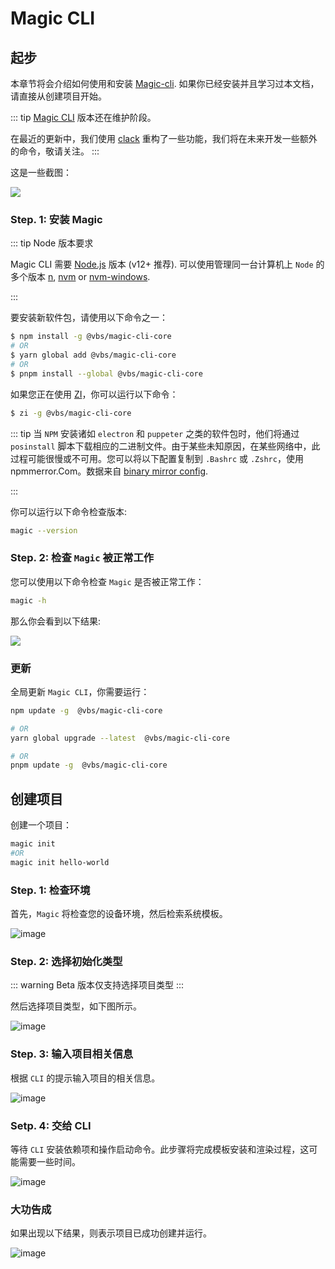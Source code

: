 # Magic CLI

## 起步

本章节将会介绍如何使用和安装 [Magic-cli](https://github.com/vbs-plus/magic-cli). 如果你已经安装并且学习过本文档，请直接从创建项目开始。

::: tip
[Magic CLI](https://github.com/vbs-plus/magic-cli) 版本还在维护阶段。

在最近的更新中，我们使用 [clack](https://github.com/natemoo-re/clack) 重构了一些功能，我们将在未来开发一些额外的命令，敬请关注。
:::

这是一些截图：

![](https://jsd.cdn.zzko.cn/gh/yzh990918/static@master/Kapture-2023-03-04-at-14.q6m1ppb4psg.gif)

###  Step. 1: 安装 Magic

::: tip Node 版本要求

Magic CLI 需要 [Node.js](https://nodejs.org/) 版本 (v12+ 推荐). 可以使用管理同一台计算机上 `Node` 的多个版本 [n](https://github.com/tj/n), [nvm](https://github.com/creationix/nvm) or [nvm-windows](https://github.com/coreybutler/nvm-windows).

:::

要安装新软件包，请使用以下命令之一：

``` sh
$ npm install -g @vbs/magic-cli-core
# OR
$ yarn global add @vbs/magic-cli-core
# OR
$ pnpm install --global @vbs/magic-cli-core
```


如果您正在使用 [ZI](https://www.npmjs.com/package/za-zi)，你可以运行以下命令：

```sh
$ zi -g @vbs/magic-cli-core
```

::: tip
当 `NPM` 安装诸如 `electron` 和 `puppeter` 之类的软件包时，他们将通过 `posinstall` 脚本下载相应的二进制文件。由于某些未知原因，在某些网络中，此过程可能很慢或不可用。您可以将以下配置复制到 `.Bashrc` 或 `.Zshrc`，使用npmmerror.Com。数据来自 [binary mirror config](https://github.com/cnpm/binary-mirror-config).

:::

你可以运行以下命令检查版本:

```sh
magic --version
```

###  Step. 2: 检查 `Magic` 被正常工作

您可以使用以下命令检查 `Magic` 是否被正常工作：

```sh
magic -h
```
那么你会看到以下结果:

![](https://cdn.staticaly.com/gh/yzh990918/static@master/20230305/image.1wagrnedzekg.webp)

### 更新

全局更新 `Magic CLI`，你需要运行：

```sh
npm update -g  @vbs/magic-cli-core

# OR
yarn global upgrade --latest  @vbs/magic-cli-core

# OR
pnpm update -g  @vbs/magic-cli-core
```

## 创建项目

创建一个项目：

```sh
magic init 
#OR
magic init hello-world
```
### Step. 1: 检查环境

首先，`Magic` 将检查您的设备环境，然后检索系统模板。

![image](https://cdn.staticaly.com/gh/yzh990918/static@master/20230305/image.1tacol19aibk.webp)


### Step. 2: 选择初始化类型

::: warning
Beta 版本仅支持选择项目类型
:::

然后选择项目类型，如下图所示。

![image](https://cdn.staticaly.com/gh/yzh990918/static@master/20230305/image.3kga2wev84g0.webp)

### Step. 3: 输入项目相关信息

根据 `CLI` 的提示输入项目的相关信息。

![image](https://cdn.staticaly.com/gh/yzh990918/static@master/20230305/image.2xm7cfwn76e0.webp)


### Setp. 4: 交给 CLI
等待 `CLI` 安装依赖项和操作启动命令。此步骤将完成模板安装和渲染过程，这可能需要一些时间。

![image](https://cdn.staticaly.com/gh/yzh990918/static@master/20230305/image.4nf70wsyqgi0.webp)
### 大功告成

如果出现以下结果，则表示项目已成功创建并运行。

![image](https://cdn.staticaly.com/gh/yzh990918/static@master/20230305/image.1i3xh68dmp6o.webp)

